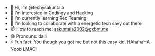 - 👋 Hi, I’m @techysakuntala
- 👀 I’m interested in Codingy and Hacking
- 🌱 I’m currently learning Red Teaming
- 💞️ I’m looking to collaborate with a energetic tech savy out there
- 📫 How to reach me: sakuntala2002@gxbnt.me
- 😄 Pronouns: dalli
- ⚡ Fun fact: You though you got me but not this easy kid. HAhahaHA Noob LMAO!

<!---
techysakuntala/techysakuntala is a ✨ special ✨ repository because its `README.md` (this file) appears on your GitHub profile.
You can click the Preview link to take a look at your changes.
--->
